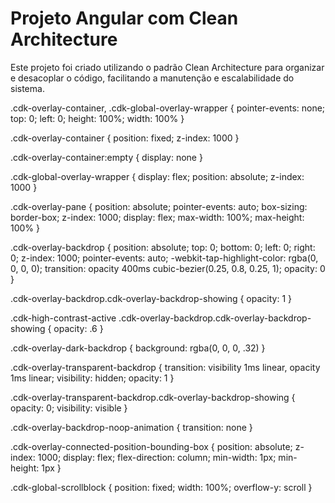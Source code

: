 # Projeto Angular com Clean Architecture

Este projeto foi criado utilizando o padrão Clean Architecture para organizar e desacoplar o código, facilitando a manutenção e escalabilidade do sistema.

.cdk-overlay-container,
.cdk-global-overlay-wrapper {
  pointer-events: none;
  top: 0;
  left: 0;
  height: 100%;
  width: 100%
}

.cdk-overlay-container {
  position: fixed;
  z-index: 1000
}

.cdk-overlay-container:empty {
  display: none
}

.cdk-global-overlay-wrapper {
  display: flex;
  position: absolute;
  z-index: 1000
}

.cdk-overlay-pane {
  position: absolute;
  pointer-events: auto;
  box-sizing: border-box;
  z-index: 1000;
  display: flex;
  max-width: 100%;
  max-height: 100%
}

.cdk-overlay-backdrop {
  position: absolute;
  top: 0;
  bottom: 0;
  left: 0;
  right: 0;
  z-index: 1000;
  pointer-events: auto;
  -webkit-tap-highlight-color: rgba(0, 0, 0, 0);
  transition: opacity 400ms cubic-bezier(0.25, 0.8, 0.25, 1);
  opacity: 0
}

.cdk-overlay-backdrop.cdk-overlay-backdrop-showing {
  opacity: 1
}

.cdk-high-contrast-active .cdk-overlay-backdrop.cdk-overlay-backdrop-showing {
  opacity: .6
}

.cdk-overlay-dark-backdrop {
  background: rgba(0, 0, 0, .32)
}

.cdk-overlay-transparent-backdrop {
  transition: visibility 1ms linear, opacity 1ms linear;
  visibility: hidden;
  opacity: 1
}

.cdk-overlay-transparent-backdrop.cdk-overlay-backdrop-showing {
  opacity: 0;
  visibility: visible
}

.cdk-overlay-backdrop-noop-animation {
  transition: none
}

.cdk-overlay-connected-position-bounding-box {
  position: absolute;
  z-index: 1000;
  display: flex;
  flex-direction: column;
  min-width: 1px;
  min-height: 1px
}

.cdk-global-scrollblock {
  position: fixed;
  width: 100%;
  overflow-y: scroll
}
